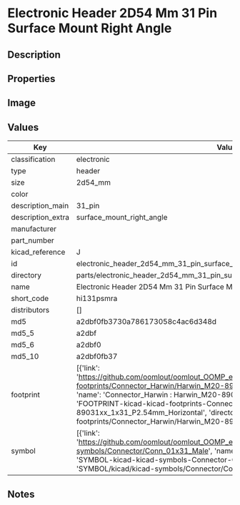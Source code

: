 # Electronic Header 2D54 Mm 31 Pin Surface Mount Right Angle

## Description

## Properties


## Image


## Values

| Key | Value |
| --- | --- |
| classification | electronic |
| type | header |
| size | 2d54_mm |
| color |  |
| description_main | 31_pin |
| description_extra | surface_mount_right_angle |
| manufacturer |  |
| part_number |  |
| kicad_reference | J |
| id | electronic_header_2d54_mm_31_pin_surface_mount_right_angle |
| directory | parts/electronic_header_2d54_mm_31_pin_surface_mount_right_angle |
| name | Electronic Header 2D54 Mm 31 Pin Surface Mount Right Angle |
| short_code | hi131psmra |
| distributors | [] |
| md5 | a2dbf0fb3730a786173058c4ac6d348d |
| md5_5 | a2dbf |
| md5_6 | a2dbf0 |
| md5_10 | a2dbf0fb37 |
| footprint | [{'link': 'https://github.com/oomlout/oomlout_OOMP_eda_V2/tree/main/FOOTPRINT/kicad/kicad-footprints/Connector_Harwin/Harwin_M20-89031xx_1x31_P2.54mm_Horizontal', 'name': 'Connector_Harwin : Harwin_M20-89031xx_1x31_P2.54mm_Horizontal', 'id': 'FOOTPRINT-kicad-kicad-footprints-Connector_Harwin-Harwin_M20-89031xx_1x31_P2.54mm_Horizontal', 'directory': 'FOOTPRINT/kicad/kicad-footprints/Connector_Harwin/Harwin_M20-89031xx_1x31_P2.54mm_Horizontal/'}] |
| symbol | [{'link': 'https://github.com/oomlout/oomlout_OOMP_eda_V2/tree/main/SYMBOL/kicad/kicad-symbols/Connector/Conn_01x31_Male', 'name': 'Connector : Conn_01x31_Male', 'id': 'SYMBOL-kicad-kicad-symbols-Connector-Conn_01x31_Male', 'directory': 'SYMBOL/kicad/kicad-symbols/Connector/Conn_01x31_Male/'}] |

## Notes


